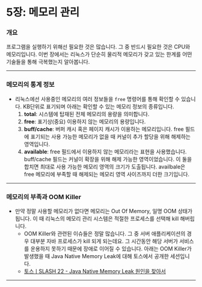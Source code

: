 # 5장: 메모리 관리

### 개요

프로그램을 실행하기 위해선 필요한 것은 많습니다. 그 중 반드시 필요한 것은 CPU와 메모리입니다. 이번 장에서는 리눅스가 단순히 물리적 메모리가 갖고 있는 한계를 어떤 기술들을 통해 극복했는지 알아봅니다.

---

### 메모리의 통계 정보

- 리눅스에선 사용중인 메모리의 여러 정보들을 `free` 명령어를 통해 확인할 수 있습니다. KB단위로 표기되며 아래는 확인할 수 있는 메모리 정보의 종류입니다.
    1. **total**: 시스템에 탑재된 전체 메모리의 용량을 의미합니다. 
    2. **free**: 표기상(중요) 이용하지 않는 메모리의 용량입니다.
    3. **buff/cache**: 버퍼 캐시 혹은 페이지 캐시가 이용하는 메모리입니다. free 필드에 표기되는 사용 가능한 메모리가 없을 때 커널이 추가 할당을 위해 해제하는 영역입니다.
    4. **available**: free 필드에서 이용하지 않는 메모리라는 표현을 사용했습니다. buff/cache 필드는 커널이 확장을 위해 해제 가능한 영역이었습니다. 이 둘을 합치면 최대로 사용 가능한 메모리 영역의 크기가 도출됩니다. availbale은 free 메모리에 부족할 때 해제되는 메모리 영역 사이즈까지 더한 크기입니다.

---

### 메모리의 부족과 OOM Killer

- 만약 정말 사용할 메모리가 없다면 메모리는 Out Of Memory, 일명 OOM 상태가 됩니다. 이 때 리눅스의 메모리 관리 시스템은 적절한 프로세스를 선택해 kill 해버립니다.
    - OOM Killer와 관련된 이슈들은 정말 많습니다. 그 중 서버 애플리케이션의 경우 대부분 자바 프로세스가 kill 되게 되는데요. 그 시간동안 해당 서버가 서비스를 운용하지 못하기 때문에 장애로 이어질 수 있습니다. 아래는 OOM Killer가 발생했을 때 Java Native Memory Leak에 대해 토스에서 공개한 세션입니다.
    - [토스ㅣSLASH 22 - Java Native Memory Leak 원인을 찾아서](https://www.youtube.com/watch?v=w4fWgLgop5U)

---